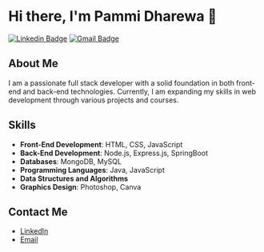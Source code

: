 

# Hi there, I'm Pammi Dharewa 👋

[![Linkedin Badge](https://img.shields.io/badge/-Pammi_Dharewa-blue?style=flat-square&logo=Linkedin&logoColor=white&link=https://www.linkedin.com/in/pammi-dharewa-08008a1a8)](https://www.linkedin.com/in/pammi-dharewa-08008a1a8)
[![Gmail Badge](https://img.shields.io/badge/-dharewapammi@gmail.com-c14438?style=flat-square&logo=Gmail&logoColor=white&link=mailto:dharewapammi@gmail.com)](mailto:dharewapammi@gmail.com)

## About Me
I am a passionate full stack developer with a solid foundation in both front-end and back-end technologies. Currently, I am expanding my skills in web development through various projects and courses.

## Skills
- **Front-End Development**: HTML, CSS, JavaScript
- **Back-End Development**: Node.js, Express.js, SpringBoot
- **Databases**: MongoDB, MySQL
- **Programming Languages**: Java, JavaScript
- **Data Structures and Algorithms**
- **Graphics Design**: Photoshop, Canva

## Contact Me
- [LinkedIn](https://www.linkedin.com/in/pammi-dharewa-08008a1a8)
- [Email](mailto:dharewapammi@gmail.com)



